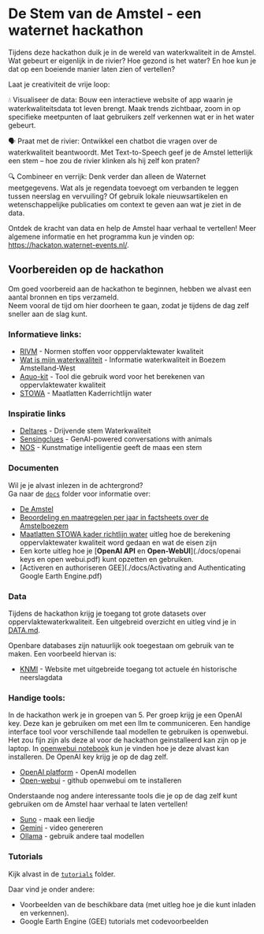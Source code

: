 # De Stem van de Amstel - een waternet hackathon

Tijdens deze hackathon duik je in de wereld van waterkwaliteit in de Amstel. Wat gebeurt er eigenlijk in de rivier? Hoe gezond is het water? En hoe kun je dat op een boeiende manier laten zien of vertellen?

Laat je creativiteit de vrije loop:

💧 Visualiseer de data: Bouw een interactieve website of app waarin je waterkwaliteitsdata tot leven brengt. Maak trends zichtbaar, zoom in op specifieke meetpunten of laat gebruikers zelf verkennen wat er in het water gebeurt.

🗣️ Praat met de rivier: Ontwikkel een chatbot die vragen over de waterkwaliteit beantwoordt. Met Text-to-Speech geef je de Amstel letterlijk een stem – hoe zou de rivier klinken als hij zelf kon praten?

🔍 Combineer en verrijk: Denk verder dan alleen de Waternet meetgegevens. Wat als je regendata toevoegt om verbanden te leggen tussen neerslag en vervuiling? Of gebruik lokale nieuwsartikelen en wetenschappelijke publicaties om context te geven aan wat je ziet in de data.

Ontdek de kracht van data en help de Amstel haar verhaal te vertellen!
Meer algemene informatie en het programma kun je vinden op: https://hackaton.waternet-events.nl/.

## Voorbereiden op de hackathon
Om goed voorbereid aan de hackathon te beginnen, hebben we alvast een aantal bronnen en tips verzameld.  
Neem vooral de tijd om hier doorheen te gaan, zodat je tijdens de dag zelf sneller aan de slag kunt.

### Informatieve links:
- [RIVM](https://rvs.rivm.nl/onderwerpen/normen/milieu/oppervlaktewater) - Normen stoffen voor opppervlaktewater kwaliteit
- [Wat is mijn waterkwaliteit](https://watismijnwaterkwaliteit.nl/gebieden/BoezemAmstelland-West) - Informatie waterkwaliteit in Boezem Amstelland-West
- [Aquo-kit](https://www.waterkwaliteitsportaal.nl/Aquo-kit) - Tool die gebruik word voor het berekenen van oppervlaktewater kwaliteit
- [STOWA](https://www.stowa.nl/publicaties/referenties-en-maatlatten-voor-natuurlijke-watertypen-voor-de-kaderrichtlijn-water-2021-2027-versie) - Maatlatten Kaderrichtlijn water

### Inspiratie links
- [Deltares](https://www.deltares.nl/nieuws/werelds-eerste-drijvende-stem-van-de-natuur-verklapt-waterkwaliteit) - Drijvende stem Waterkwaliteit
- [Sensingclues](https://www.sensingclues.org/wildchats) - GenAI-powered conversations with animals
- [NOS](https://nos.nl/regio/limburg/artikel/498094-kunstmatige-intelligentie-geeft-de-maas-een-stem) - Kunstmatige intelligentie geeft de maas een stem

### Documenten
Wil je je alvast inlezen in de achtergrond?  
Ga naar de [`docs`](./docs) folder voor informatie over:
- [De Amstel](./docs/Amstelland_Onepager.pdf)
- [Beoordeling en maatregelen per jaar in factsheets over de Amstelboezem](./docs/factsheets)
- [Maatlatten STOWA kader richtlijn water](./docs/STOWA_2018-49-Maatlatten%20v2024%20DEF.pdf) uitleg hoe de berekening oppervlaktewater kwaliteit word gedaan en wat de eisen zijn
- Een korte uitleg hoe je [**OpenAI API** en **Open-WebUI**](./docs/openai keys en open webui.pdf) kunt opzetten en gebruiken.
- [Activeren en authoriseren GEE](./docs/Activating and Authenticating Google Earth Engine.pdf)

### Data
Tijdens de hackathon krijg je toegang tot grote datasets over oppervlaktewaterkwaliteit.
Een uitgebreid overzicht en uitleg vind je in [DATA.md](./DATA.md).

Openbare databases zijn natuurlijk ook toegestaan om gebruik van te maken. Een voorbeeld hiervan is:
- [KNMI](https://www.knmi.nl/nederland-nu/klimatologie-metingen-en-waarnemingen) - Website met uitgebreide toegang tot actuele én historische neerslagdata

### Handige tools:
In de hackathon werk je in groepen van 5. Per groep krijg je een OpenAI key. Deze kan je gebruiken om met een llm te communiceren. Een handige interface tool voor verschillende taal modellen te gebruiken is openwebui. Het zou fijn zijn als deze al voor de hackathon geinstalleerd kan zijn op je laptop. In [openwebui notebook](./docs/openai%20keys%20en%20open%20webui.pdf) kun je vinden hoe je deze alvast kan installeren. De OpenAI key krijg je op de dag zelf.

- [OpenAI platform](https://platform.OpenAI.com/docs/overview) - OpenAI modellen
- [Open-webui](https://github.com/open-webui/open-webui) - github openwebui om te installeren

Onderstaande nog andere interessante tools die je op de dag zelf kunt gebruiken om de Amstel haar verhaal te laten vertellen!
- [Suno](https://suno.com/home) - maak een liedje 
- [Gemini](https://gemini.google/overview/video-generation/) - video genereren
- [Ollama](https://ollama.com/) - gebruik andere taal modellen

### Tutorials
Kijk alvast in de [`tutorials`](./tutorials) folder.  

Daar vind je onder andere:
- Voorbeelden van de beschikbare data (met uitleg hoe je die kunt inladen en verkennen).  
- Google Earth Engine (GEE) tutorials met codevoorbeelden

